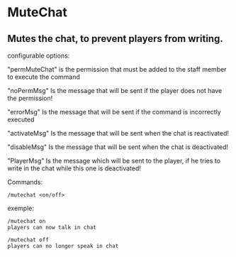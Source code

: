 # MuteChat
Mutes the chat, to prevent players from writing.
--------
configurable options:
  
  "permMuteChat" is the permission that must be added to the staff member to execute the command
  
  "noPermMsg" Is the message that will be sent if the player does not have the permission!

  "errorMsg" Is the message that will be sent if the command is incorrectly executed

  "activateMsg" Is the message that will be sent when the chat is reactivated!
  
  "disableMsg" Is the message that will be sent when the chat is deactivated!
 
  "PlayerMsg" Is the message which will be sent to the player, if he tries to write in the chat while this one is deactivated!

Commands:

    /mutechat <on/off>
  
 exemple:
   
    /mutechat on
    players can now talk in chat
    
    /mutechat off
    players can no longer speak in chat
